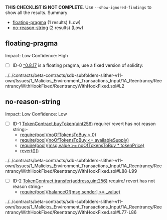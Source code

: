 **THIS CHECKLIST IS NOT COMPLETE**. Use `--show-ignored-findings` to show all the results.
Summary
 - [floating-pragma](#floating-pragma) (1 results) (Low)
 - [no-reason-string](#no-reason-string) (2 results) (Low)
## floating-pragma
Impact: Low
Confidence: High
 - [ ] ID-0
[^0.8.17](../../contracts/beta-contracts/sdb-subfolders-slither-v11-own/Issues/1_Malicios_Environment_Transactions_Input/1A_Reentrancy/ReentrancyWithHookFixed/ReentrancyWithHookFixed.sol#L2) is a floating pragma, use a fixed version of solidity:

../../contracts/beta-contracts/sdb-subfolders-slither-v11-own/Issues/1_Malicios_Environment_Transactions_Input/1A_Reentrancy/ReentrancyWithHookFixed/ReentrancyWithHookFixed.sol#L2


## no-reason-string
Impact: Low
Confidence: Low
 - [ ] ID-1
[TokenContract.buyToken(uint256)](../../contracts/beta-contracts/sdb-subfolders-slither-v11-own/Issues/1_Malicios_Environment_Transactions_Input/1A_Reentrancy/ReentrancyWithHookFixed/ReentrancyWithHookFixed.sol#L88-L99) require/ revert has not reason string:- 
	- [require(bool)(noOfTokensToBuy > 0)](../../contracts/beta-contracts/sdb-subfolders-slither-v11-own/Issues/1_Malicios_Environment_Transactions_Input/1A_Reentrancy/ReentrancyWithHookFixed/ReentrancyWithHookFixed.sol#L92)
	- [require(bool)(noOfTokensToBuy <= availableSupply)](../../contracts/beta-contracts/sdb-subfolders-slither-v11-own/Issues/1_Malicios_Environment_Transactions_Input/1A_Reentrancy/ReentrancyWithHookFixed/ReentrancyWithHookFixed.sol#L93)
	- [require(bool)(msg.value >= noOfTokensToBuy * tokenPrice)](../../contracts/beta-contracts/sdb-subfolders-slither-v11-own/Issues/1_Malicios_Environment_Transactions_Input/1A_Reentrancy/ReentrancyWithHookFixed/ReentrancyWithHookFixed.sol#L94)
	- [revert()()](../../contracts/beta-contracts/sdb-subfolders-slither-v11-own/Issues/1_Malicios_Environment_Transactions_Input/1A_Reentrancy/ReentrancyWithHookFixed/ReentrancyWithHookFixed.sol#L98)

../../contracts/beta-contracts/sdb-subfolders-slither-v11-own/Issues/1_Malicios_Environment_Transactions_Input/1A_Reentrancy/ReentrancyWithHookFixed/ReentrancyWithHookFixed.sol#L88-L99


 - [ ] ID-2
[TokenContract.transfer(address,uint256)](../../contracts/beta-contracts/sdb-subfolders-slither-v11-own/Issues/1_Malicios_Environment_Transactions_Input/1A_Reentrancy/ReentrancyWithHookFixed/ReentrancyWithHookFixed.sol#L77-L86) require/ revert has not reason string:- 
	- [require(bool)(balanceOf[msg.sender] >= _value)](../../contracts/beta-contracts/sdb-subfolders-slither-v11-own/Issues/1_Malicios_Environment_Transactions_Input/1A_Reentrancy/ReentrancyWithHookFixed/ReentrancyWithHookFixed.sol#L81)

../../contracts/beta-contracts/sdb-subfolders-slither-v11-own/Issues/1_Malicios_Environment_Transactions_Input/1A_Reentrancy/ReentrancyWithHookFixed/ReentrancyWithHookFixed.sol#L77-L86


